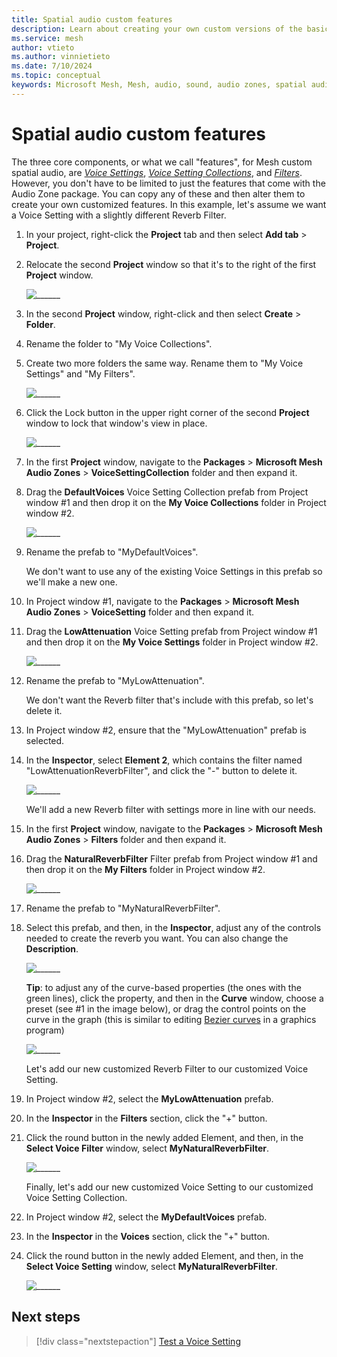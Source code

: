 ```yaml
---
title: Spatial audio custom features
description: Learn about creating your own custom versions of the basic spatial audio features in Mesh. 
ms.service: mesh
author: vtieto
ms.author: vinnietieto
ms.date: 7/10/2024
ms.topic: conceptual
keywords: Microsoft Mesh, Mesh, audio, sound, audio zones, spatial audio, spatialization, voices, 3D audio, surround sound
---
```


# Spatial audio custom features

The three core components, or what we call "features", for Mesh custom spatial audio, are [*Voice Settings*](./spatial-audio-basic-features.md#voice-setting), [*Voice Setting Collections*](./spatial-audio-basic-features.md#voice-settings-collection), and [*Filters*](./spatial-audio-basic-features.md#filters). However, you don't have to be limited to just the features that come with the Audio Zone package. You can copy any of these and then alter them to create your own customized features. In this example, let's assume we want a Voice Setting with a slightly different Reverb Filter.

1. In your project, right-click the **Project** tab and then select **Add tab** > **Project**.
1. Relocate the second **Project** window so that it's to the right of the first **Project** window.

    ![______](../../../media/enhance-your-environment/audio-zones/045-project-windows.png)

1. In the second **Project** window, right-click and then select **Create** > **Folder**.
1. Rename the folder to "My Voice Collections".
1. Create two more folders the same way. Rename them to "My Voice Settings" and "My Filters".

    ![______](../../../media/enhance-your-environment/audio-zones/046-new-folders.png)

1. Click the Lock button in the upper right corner of the second **Project** window to lock that window's view in place.

    ![______](../../../media/enhance-your-environment/audio-zones/047-lock-button.png)

1. In the first **Project** window, navigate to the **Packages** > **Microsoft Mesh Audio Zones** > **VoiceSettingCollection** folder and then expand it.
1. Drag the **DefaultVoices** Voice Setting Collection prefab from Project window #1 and then drop it on the **My Voice Collections** folder in Project window #2.

    ![______](../../../media/enhance-your-environment/audio-zones/048-default-voices.png)

1. Rename the prefab to "MyDefaultVoices".

    We don't want to use any of the existing Voice Settings in this prefab so we'll make a new one.

1. In Project window #1, navigate to the **Packages** > **Microsoft Mesh Audio Zones** > **VoiceSetting** folder and then expand it.
1. Drag the **LowAttenuation** Voice Setting prefab from Project window #1 and then drop it on the **My Voice Settings** folder in Project window #2.

    ![______](../../../media/enhance-your-environment/audio-zones/049-voice-setting-copied.png)

1. Rename the prefab to "MyLowAttenuation".

    We don't want the Reverb filter that's include with this prefab, so let's delete it. 

1. In Project window #2, ensure that the "MyLowAttenuation" prefab is selected.
1. In the **Inspector**, select **Element 2**, which contains the filter named "LowAttenuationReverbFilter", and click the "-" button to delete it.

    ![______](../../../media/enhance-your-environment/audio-zones/050-delete-reverb-filter.png)

    We'll add a new Reverb filter with settings more in line with our needs.

1. In the first **Project** window, navigate to the **Packages** > **Microsoft Mesh Audio Zones** > **Filters** folder and then expand it.
1. Drag the **NaturalReverbFilter** Filter prefab from Project window #1 and then drop it on the **My Filters** folder in Project window #2.

    ![______](../../../media/enhance-your-environment/audio-zones/051-copy-reverb-filter.png)

1. Rename the prefab to "MyNaturalReverbFilter".
1. Select this prefab, and then, in the **Inspector**, adjust any of the controls needed to create the reverb you want. You can also change the **Description**.

    ![______](../../../media/enhance-your-environment/audio-zones/052-my-reverb-filter-updates.png)

    **Tip**: to adjust any of the curve-based properties (the ones with the green lines), click the property, and then in the **Curve** window, choose a preset (see #1 in the image below), or drag the control points on the curve in the graph (this is similar to editing [Bezier curves](https://en.wikipedia.org/wiki/B%C3%A9zier_curve) in a graphics program)

    ![______](../../../media/enhance-your-environment/audio-zones/085-curve.png)

    Let's add our new customized Reverb Filter to our customized Voice Setting.

1. In Project window #2, select the **MyLowAttenuation** prefab.
1. In the **Inspector** in the **Filters** section, click the "+" button.
1. Click the round button in the newly added Element, and then, in the **Select Voice Filter** window, select **MyNaturalReverbFilter**.

    ![______](../../../media/enhance-your-environment/audio-zones/053-add-filter.png)

    Finally, let's add our new customized Voice Setting to our customized Voice Setting Collection.

1. In Project window #2, select the **MyDefaultVoices** prefab.
1. In the **Inspector** in the **Voices** section, click the "+" button.
1. Click the round button in the newly added Element, and then, in the **Select Voice Setting** window, select **MyNaturalReverbFilter**.

    ![______](../../../media/enhance-your-environment/audio-zones/054-add-voice-setting.png)

## Next steps

> [!div class="nextstepaction"]
> [Test a Voice Setting](test-a-voice-setting.md)